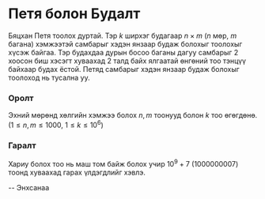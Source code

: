 Петя болон Будалт
=================
Бяцхан Петя тоолох дуртай. Тэр $k$ ширхэг будагаар $n × m$ ($n$ мөр, $m$ багана)
хэмжээтэй самбарыг хэдэн янзаар будаж болохыг тоолохыг хүсэж байгаа. Тэр
будахдаа дурын босоо баганы дагуу самбарыг $2$ хоосон биш хэсэгт хуваахад $2$
талд байх ялгаатай өнгөний тоо тэнцүү байхаар будах ёстой. Петяд самбарыг хэдэн
янзаар будаж болохыг тоолоход нь тусална уу.


### Оролт
Эхний мөрөнд хөлгийн хэмжээ болох $n, m$ тоонууд болон $k$ тоо өгөгдөнө.
($1 ≤ n, m ≤ 1000$, $1 ≤ k ≤ 10^6$)


### Гаралт
Хариу болох тоо нь маш том байж болох учир $10^9 + 7$ ($1000000007$) тоонд
хуваахад гарах үлдэгдлийг хэвлэ.

-- Энхсанаа
